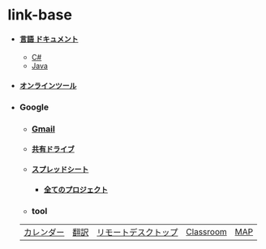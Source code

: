 # link-base
- #### [言語 ドキュメント](https://github.com/winofsql/link-base-pg-language/blob/main/document.md)
  - [C#](https://github.com/winofsql/link-base-pg-language/blob/main/document.md#user-content-c)
  - [Java](https://github.com/winofsql/link-base-pg-language/blob/main/document.md#user-content-java)
- #### [オンラインツール](https://github.com/winofsql/link-base/blob/main/online-tool.md)

- ### Google
  - ### [Gmail](https://mail.google.com/)
  - #### [共有ドライブ](https://drive.google.com/drive/shared-drives)
  - #### [スプレッドシート](https://docs.google.com/spreadsheets)
    - #### [全てのプロジェクト](https://script.google.com/home/all)
  - ### tool

  |   |  |  |  |  |
  | -- | -- | -- | -- | -- | 
  | [カレンダー](https://calendar.google.com/calendar) | [翻訳](https://translate.google.co.jp/)  | [リモートデスクトップ](https://remotedesktop.google.com/access/) | [Classroom](https://classroom.google.com/) | [MAP](https://www.google.co.jp/maps) |

